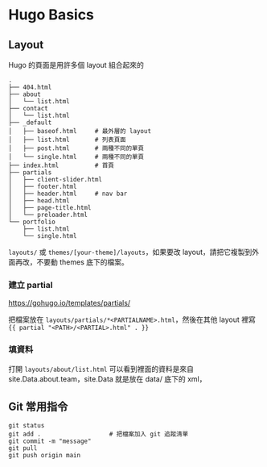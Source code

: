 # Hugo Basics

## Layout

Hugo 的頁面是用許多個 layout 組合起來的
```
.
├── 404.html
├── about
│   └── list.html
├── contact
│   └── list.html
├── _default
│   ├── baseof.html     # 最外層的 layout
│   ├── list.html       # 列表頁面
│   ├── post.html       # 兩種不同的單頁
│   └── single.html     # 兩種不同的單頁
├── index.html          # 首頁
├── partials
│   ├── client-slider.html
│   ├── footer.html
│   ├── header.html     # nav bar
│   ├── head.html
│   ├── page-title.html
│   └── preloader.html
└── portfolio
    ├── list.html
    └── single.html
```


`layouts/` 或 `themes/[your-theme]/layouts`，如果要改 layout，請把它複製到外面再改，不要動 themes 底下的檔案。

### 建立 partial

https://gohugo.io/templates/partials/

把檔案放在 `layouts/partials/*<PARTIALNAME>.html`，然後在其他 layout 裡寫 `{{ partial "<PATH>/<PARTIAL>.html" . }}`

### 填資料

打開 `layouts/about/list.html` 可以看到裡面的資料是來自 site.Data.about.team，site.Data 就是放在 data/ 底下的 xml，

## Git 常用指令

```
git status
git add .                   # 把檔案加入 git 追蹤清單
git commit -m "message"
git pull
git push origin main
```